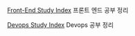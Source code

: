 [Front-End Study Index](Front-End%20Study%20Index.md)
프론트 엔드 공부 정리

[Devops Study Index](Devops%20Study%20Index.md)
Devops 공부 정리